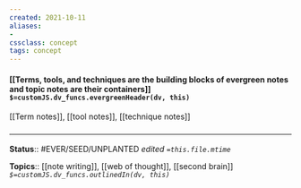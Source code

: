 ```yaml
---
created: 2021-10-11
aliases:
- 
cssclass: concept
tags: concept
---
```

#### [[Terms, tools, and techniques are the building blocks of evergreen notes and topic notes are their containers]] `$=customJS.dv_funcs.evergreenHeader(dv, this)`

[[Term notes]], [[tool notes]], [[technique notes]]

### <hr class="footnote"/>

**Status**:: #EVER/SEED/UNPLANTED
*edited `=this.file.mtime`*

**Topics**:: [[note writing]], [[web of thought]], [[second brain]]
*`$=customJS.dv_funcs.outlinedIn(dv, this)`*


